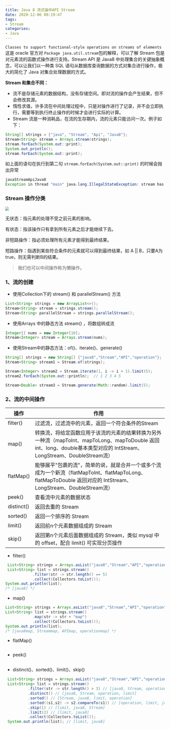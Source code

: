 ```yaml
---
title: Java 8 流式操作API Stream
date: 2020-12-06 00:19:47
tags:
- Stream
categories:
- Java
---
```


`Classes to support functional-style operations on streams of elements` 这是 oracle 官方对 `Package java.util.stream`包的解释，可以了解 Stream 包是对元素流的函数式操作进行支持。Stream API 是 Java8 中处理集合的关键抽象概念，可以让我们以一种类 SQL 语句从数据库查询数据的方式对集合进行操作，极大的简化了 Java 对集合处理数据的方式。

<!-- more -->

**Stream 和集合不同：**

- 流不是存储元素的数据结构，没有存储空间。即对流的操作会产生结果，但不会修改其源。
- 惰性求值，许多流在中间处理过程中，只是对操作进行了记录，并不会立即执行，需要等到执行终止操作的时候才会进行实际的计算。
- Stream 流是一种消耗品，在流的生存期内，流的元素只能访问一次。例子如下：
```java
String[] strings = {"java", "Stream", "Api", "Java8"};
Stream<String> stream = Arrays.stream(strings);
stream.forEach(System.out::print);
System.out.println();
stream.forEach(System.out::print);
```

如上面的语句在执行到第二句 `stream.forEach(System.out::print)` 的时候会抛出异常

```java
javaStreamApiJava8
Exception in thread "main" java.lang.IllegalStateException: stream has already been operated upon or closed
```

### Stream 操作分类

<img src="https://tva1.sinaimg.cn/large/0081Kckwgy1glfqi55wyhj31110phmz5.jpg" style="zoom: 70%;" />

无状态：指元素的处理不受之前元素的影响。

有状态：指该操作只有拿到所有元素之后才能继续下去。

非短路操作：指必须处理所有元素才能得到最终结果。

短路操作：指遇到某些符合条件的元素就可以得到最终结果，如 A || B，只要A为true，则无需判断B的结果。

> 我们也可以中间操作称为懒操作。

### 1、流的创建

- 使用Collection下的 stream() 和 parallelStream() 方法

```java
List<String> strings = new ArrayList<>();
Stream<String> stream = strings.stream();
Stream<String> parallelStream = strings.parallelStream();
```

- 使用Arrays 中的静态方法 stream() ，将数组转成流

```java
Integer[] nums = new Integer[10];
Stream<Integer> stream = Arrays.stream(nums);
```

- 使用Stream中的静态方法：of()、iterate()、generate()

```java
String[] strings = new String[] {"java8","Stream","API","operation"};
Stream<String> stream1 = Stream.of(strings);

Stream<Integer> stream2 = Stream.iterate(1, i -> i + 1).limit(5);
stream2.forEach(System.out::println);  // 1 2 3 4 5

Stream<Double> stream3 = Stream.generate(Math::random).limit(5);
```

### 2、流的中间操作

| 操作       | 作用                                                         |
| ---------- | ------------------------------------------------------------ |
| filter()   | 过滤流，过滤流中的元素，返回一个符合条件的Stream             |
| map()      | 转换流，将给定函数应用于该流的元素的结果转换为另外一种流（mapToInt、mapToLong、mapToDouble 返回int、long、double基本类型对应的 IntStream、LongStream、DoubleStream流） |
| flatMap()  | 能够展平"包裹的流"，简单的说，就是合并一个或多个流成为一个新流（flatMapToInt、flatMapToLong、flatMapToDouble 返回对应的 IntStream、LongStream、DoubleStream流） |
| peek()     | 查看流中元素的数据状态                                       |
| distinct() | 返回去重的 Stream                                            |
| sorted()   | 返回一个排序的 Stream                                        |
| limit()    | 返回前n个元素数据组成的 Stream                               |
| skip()     | 返回第n个元素后面数据组成的 Stream，类似 mysql 中的 offset，配合 limit() 可实现分页操作 |

- filter()

```java
 List<String> strings = Arrays.asList("java8","Stream","API","operation");
 List<String> list = strings.stream()
   			.filter(str -> str.length() == 5)
   			.collect(Collectors.toList());
System.out.println(list); 
/* [java8] */
```

- map()

```java
List<String> strings = Arrays.asList("java8","Stream","API","operation");
List<String> list = strings.stream()
  			.map(str -> str + "map")
  			.collect(Collectors.toList());
System.out.println(list);
/* [java8map, Streammap, APImap, operationmap] */
```

- flatMap()

```java

```

- peek()

```java

```

- distinct()、sorted()、limit()、skip()

```java
 List<String> strings = Arrays.asList("java8","Stream","API","operation","java8","API","limit");
 List<String> list = strings.stream()
          .filter(str -> str.length() > 3) // [java8, Stream, operation, java8, limit]
          .distinct() // [java8, Stream, operation, limit]
          .sorted() // [Stream, java8, limit, operation]
          .sorted((s1,s2) -> s2.compareTo(s1)) // [operation, limit, java8, Stream]
          .skip(1) // [limit, java8, Stream]
          .limit(2) // [limit, java8]
          .collect(Collectors.toList());
 System.out.println(list); // [limit, java8]
```

